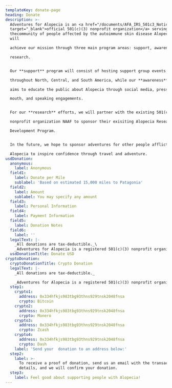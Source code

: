 ```yaml
---
templateKey: donate-page
heading: Donate
description: >-
  Adventures for Alopecia is an <a href="/documents/AFA_IRS_501c3_Notice.pdf"
  target="_blank">official 501(c)(3) nonprofit organization</a> serving
  thecommunity of people affected by the autoimmune skin disease Alopecia. We
  will

  achieve our mission through three main program areas: support, awareness, and

  research.  


  Our **support** program will consist of hosting support group events

  throughout North, Central, and South America, while our **awareness** program

  aims to educate the public about Alopecia through social media, press, word of

  mouth, and speaking engagements.  


  For our **research** efforts, we will partner with the existing 501(c)(3)

  nonprofit organization NAAF to sponsor their exisiting Alopecia Research

  Development Program.  


  In the future, we hope to sponsor adventures for other people afflicted by

  Alopecia to inspire confidence through travel and adventure.  
usdDonation:
  anonymous:
    label: Anonymous
  field1:
    label: Donate per Mile
    sublabel: 'Based on estimated 15,000 miles to Patagonia'
  field2:
    label: Amount
    sublabel: You may specify any amount
  field3:
    label: Personal Information
  field4:
    label: Payment Information
  field5:
    label: Donation Notes
  field6:
    label: ''
  legalText: |-
    _All donations are tax-deductible._\
    _Adventures for Alopecia is a registered 501(c)(3) nonprofit organization._
  usdDonationTitle: Donate USD
cryptoDonation:
  cryptoDonationTitle: Crypto Donation
  legalText: |-
    _All donations are tax-deductible._

    _Adventures for Alopecia is a registered 501(c)(3) nonprofit organization._
  step1:
    crypto1:
      address: 0x334hfkjs983tbg93thns929tnsk2048fnsa
      crypto: Bitcoin
    crypto2:
      address: 0x334hfkjs983tbg93thns929tnsk2048fnsa
      crypto: Monero
    crypto3:
      address: 0x334hfkjs983tbg93thns929tnsk2048fnsa
      crypto: Zcash
    crypto4:
      address: 0x334hfkjs983tbg93thns929tnsk2048fnsa
      crypto: Dash
    label: 'Send your  donation to an address below:'
  step2:
    label: >-
      To receive a proof of donation, send us an email with the transactions
      details, and we will confirm your donation.
  step3:
    label: Feel good about supporting people with Alopecia!
---
```


